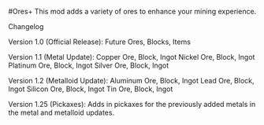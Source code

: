 #Ores+
This mod adds a variety of ores to enhance your mining experience.

Changelog

Version 1.0 (Official Release):
    Future Ores, Blocks, Items

Version 1.1 (Metal Update):
    Copper Ore, Block, Ingot
    Nickel Ore, Block, Ingot
    Platinum Ore, Block, Ingot
    Silver Ore, Block, Ingot

Version 1.2 (Metalloid Update):
    Aluminum Ore, Block, Ingot
    Lead Ore, Block, Ingot
    Silicon Ore, Block, Ingot
    Tin Ore, Block, Ingot

Version 1.25 (Pickaxes):
    Adds in pickaxes for the previously added metals in the metal and metalloid updates.
